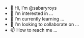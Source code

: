 - 👋 Hi, I’m @sabaryroys
- 👀 I’m interested in ...
- 🌱 I’m currently learning ...
- 💞️ I’m looking to collaborate on ...
- 📫 How to reach me ...

<!---
sabaryroys/sabaryroys is a ✨ special ✨ repository because its `README.md` (this file) appears on your GitHub profile.
You can click the Preview link to take a look at your changes.
--->
